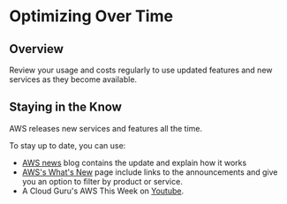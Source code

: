 # Optimizing Over Time

## Overview

Review your usage and costs regularly to use updated features and new services as they become available.

## Staying in the Know

AWS releases new services and features all the time.

To stay up to date, you can use:
- [AWS news](https://aws.amazon.com/blogs/aws/) blog contains the update and explain how it works
- [AWS's What's New](https://aws.amazon.com/new/) page include links to the announcements and give you an option to filter by product or service.
- A Cloud Guru's AWS This Week on [Youtube](https://www.youtube.com/results?search_query=acloudguru+aws+this+week).